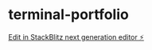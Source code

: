 # terminal-portfolio

[Edit in StackBlitz next generation editor ⚡️](https://stackblitz.com/~/github.com/chang2000/terminal-portfolio)